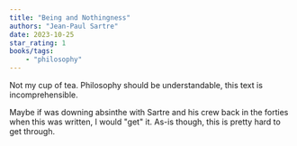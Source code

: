 ```yaml
---
title: "Being and Nothingness"
authors: "Jean-Paul Sartre"
date: 2023-10-25
star_rating: 1
books/tags:
    - "philosophy"
---
```

Not my cup of tea. Philosophy should be understandable, this text is incomprehensible.

Maybe if was downing absinthe with Sartre and his crew back in the forties when this was written, I would "get" it. As-is though, this is pretty hard to get through.